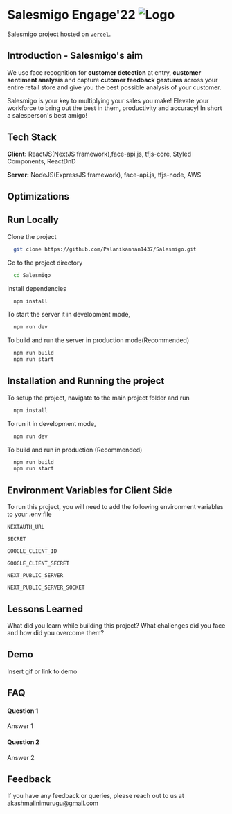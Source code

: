 
# Salesmigo Engage'22 ![Logo](https://dev-to-uploads.s3.amazonaws.com/uploads/articles/th5xamgrr6se0x5ro4g6.png)

Salesmigo project hosted on [`vercel`](https://salesmigo.vercel.app).

## Introduction - Salesmigo's aim

We use face recognition for **customer detection** at entry, **customer sentiment
analysis** and capture **cutomer feedback gestures** across your entire
retail store and give you the best possible analysis of your customer.

Salesmigo is your key to multiplying your sales you make! 
Elevate your workforce to bring out the best in them, 
productivity and accuracy! In short a salesperson's best amigo!

## Tech Stack

**Client:** ReactJS(NextJS framework),face-api.js, tfjs-core, 
Styled Components, ReactDnD

**Server:** NodeJS(ExpressJS framework), face-api.js, tfjs-node, 
AWS 


## Optimizations




## Run Locally

Clone the project

```bash
  git clone https://github.com/Palanikannan1437/Salesmigo.git
```

Go to the project directory

```bash
  cd Salesmigo
```

Install dependencies

```bash
  npm install
```

To start the server it in development mode,
```bash
  npm run dev
```

To build and run the server in production mode(Recommended)
```bash
  npm run build 
  npm run start
```



## Installation and Running the project

To setup the project, navigate to the main project folder and run
```bash
  npm install
```
To run it in development mode,
```bash
  npm run dev
```
To build and run in production (Recommended)
```bash
  npm run build 
  npm run start
```

## Environment Variables for Client Side

To run this project, you will need to add the following environment variables to your .env file

`NEXTAUTH_URL`

`SECRET`

`GOOGLE_CLIENT_ID`

`GOOGLE_CLIENT_SECRET`

`NEXT_PUBLIC_SERVER`

`NEXT_PUBLIC_SERVER_SOCKET`


## Lessons Learned

What did you learn while building this project? What challenges did you face and how did you overcome them?


## Demo

Insert gif or link to demo


## FAQ

#### Question 1

Answer 1

#### Question 2

Answer 2


## Feedback

If you have any feedback or queries, please reach out to us at akashmalinimurugu@gmail.com

